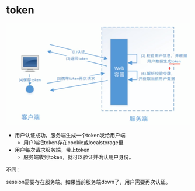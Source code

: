 # token

![](../.gitbook/assets/image%20%28277%29.png)

* 用户认证成功，服务端生成一个token发给用户端
  * 用户端把token存在cookie或localstorage里
* 用户每次请求服务端，带上token
  * 服务端收到token，就可以验证并确认用户身份。

不同：

session需要存在服务端。如果当前服务端down了，用户需要再次认证。

